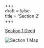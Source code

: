 +++  
draft = false  
title = 'Section 2'  
+++

[Section 1 Deed](</pdfs/Vol-2015-p248-250-Section-Two.pdf>) 

![Section 1 Map](/images/section2.png)

